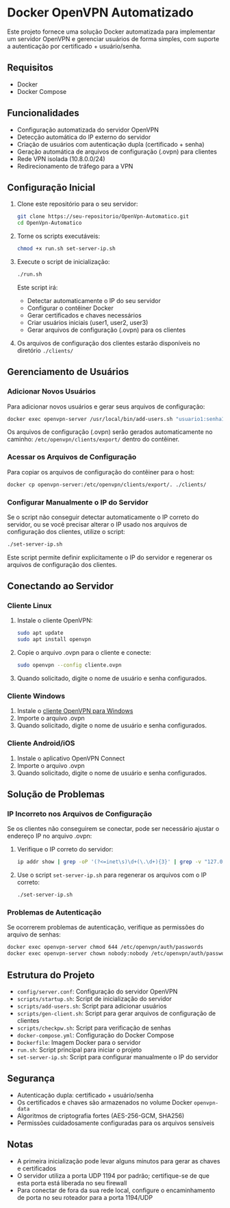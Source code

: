 # Docker OpenVPN Automatizado

Este projeto fornece uma solução Docker automatizada para implementar um servidor OpenVPN e gerenciar usuários de forma simples, com suporte a autenticação por certificado + usuário/senha.

## Requisitos

- Docker
- Docker Compose

## Funcionalidades

- Configuração automatizada do servidor OpenVPN
- Detecção automática do IP externo do servidor
- Criação de usuários com autenticação dupla (certificado + senha)
- Geração automática de arquivos de configuração (.ovpn) para clientes
- Rede VPN isolada (10.8.0.0/24)
- Redirecionamento de tráfego para a VPN

## Configuração Inicial

1. Clone este repositório para o seu servidor:
   ```bash
   git clone https://seu-repositorio/OpenVpn-Automatico.git
   cd OpenVpn-Automatico
   ```

2. Torne os scripts executáveis:
   ```bash
   chmod +x run.sh set-server-ip.sh
   ```

3. Execute o script de inicialização:
   ```bash
   ./run.sh
   ```

   Este script irá:
   - Detectar automaticamente o IP do seu servidor
   - Configurar o contêiner Docker
   - Gerar certificados e chaves necessários
   - Criar usuários iniciais (user1, user2, user3)
   - Gerar arquivos de configuração (.ovpn) para os clientes

4. Os arquivos de configuração dos clientes estarão disponíveis no diretório `./clients/`

## Gerenciamento de Usuários

### Adicionar Novos Usuários

Para adicionar novos usuários e gerar seus arquivos de configuração:

```bash
docker exec openvpn-server /usr/local/bin/add-users.sh "usuario1:senha1" "usuario2:senha2"
```

Os arquivos de configuração (.ovpn) serão gerados automaticamente no caminho:
`/etc/openvpn/clients/export/` dentro do contêiner.

### Acessar os Arquivos de Configuração

Para copiar os arquivos de configuração do contêiner para o host:

```bash
docker cp openvpn-server:/etc/openvpn/clients/export/. ./clients/
```

### Configurar Manualmente o IP do Servidor

Se o script não conseguir detectar automaticamente o IP correto do servidor, ou se você precisar alterar o IP usado nos arquivos de configuração dos clientes, utilize o script:

```bash
./set-server-ip.sh
```

Este script permite definir explicitamente o IP do servidor e regenerar os arquivos de configuração dos clientes.

## Conectando ao Servidor

### Cliente Linux

1. Instale o cliente OpenVPN:
   ```bash
   sudo apt update
   sudo apt install openvpn
   ```

2. Copie o arquivo .ovpn para o cliente e conecte:
   ```bash
   sudo openvpn --config cliente.ovpn
   ```

3. Quando solicitado, digite o nome de usuário e senha configurados.

### Cliente Windows

1. Instale o [cliente OpenVPN para Windows](https://openvpn.net/client-connect-vpn-for-windows/)
2. Importe o arquivo .ovpn
3. Quando solicitado, digite o nome de usuário e senha configurados.

### Cliente Android/iOS

1. Instale o aplicativo OpenVPN Connect
2. Importe o arquivo .ovpn
3. Quando solicitado, digite o nome de usuário e senha configurados.

## Solução de Problemas

### IP Incorreto nos Arquivos de Configuração

Se os clientes não conseguirem se conectar, pode ser necessário ajustar o endereço IP no arquivo .ovpn:

1. Verifique o IP correto do servidor:
   ```bash
   ip addr show | grep -oP '(?<=inet\s)\d+(\.\d+){3}' | grep -v "127.0.0.1"
   ```

2. Use o script `set-server-ip.sh` para regenerar os arquivos com o IP correto:
   ```bash
   ./set-server-ip.sh
   ```

### Problemas de Autenticação

Se ocorrerem problemas de autenticação, verifique as permissões do arquivo de senhas:

```bash
docker exec openvpn-server chmod 644 /etc/openvpn/auth/passwords
docker exec openvpn-server chown nobody:nobody /etc/openvpn/auth/passwords
```

## Estrutura do Projeto

- `config/server.conf`: Configuração do servidor OpenVPN
- `scripts/startup.sh`: Script de inicialização do servidor
- `scripts/add-users.sh`: Script para adicionar usuários
- `scripts/gen-client.sh`: Script para gerar arquivos de configuração de clientes
- `scripts/checkpw.sh`: Script para verificação de senhas
- `docker-compose.yml`: Configuração do Docker Compose
- `Dockerfile`: Imagem Docker para o servidor
- `run.sh`: Script principal para iniciar o projeto
- `set-server-ip.sh`: Script para configurar manualmente o IP do servidor

## Segurança

- Autenticação dupla: certificado + usuário/senha
- Os certificados e chaves são armazenados no volume Docker `openvpn-data`
- Algoritmos de criptografia fortes (AES-256-GCM, SHA256)
- Permissões cuidadosamente configuradas para os arquivos sensíveis

## Notas

- A primeira inicialização pode levar alguns minutos para gerar as chaves e certificados
- O servidor utiliza a porta UDP 1194 por padrão; certifique-se de que esta porta está liberada no seu firewall
- Para conectar de fora da sua rede local, configure o encaminhamento de porta no seu roteador para a porta 1194/UDP
